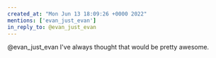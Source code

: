 ```yaml
---
created_at: "Mon Jun 13 18:09:26 +0000 2022"
mentions: ['evan_just_evan']
in_reply_to: @evan_just_evan
---
```


@evan_just_evan I've always thought that would be pretty awesome.